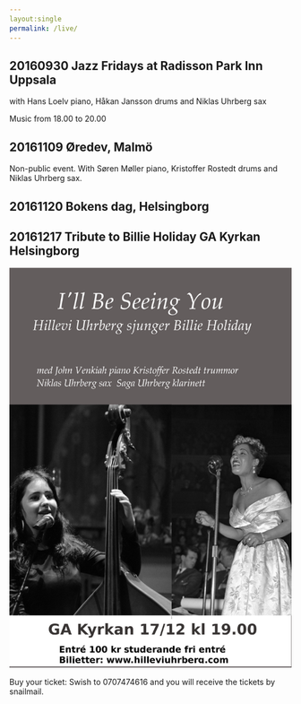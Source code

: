 ```yaml
---
layout:single
permalink: /live/
---
```


## 20160930 Jazz Fridays at Radisson Park Inn Uppsala 

with Hans Loelv piano, Håkan Jansson drums and Niklas Uhrberg sax

Music from 18.00 to 20.00


## 20161109 Øredev, Malmö
Non-public event. With Søren Møller piano, Kristoffer Rostedt drums and Niklas Uhrberg sax.

## 20161120 Bokens dag, Helsingborg

## 20161217 Tribute to Billie Holiday GA Kyrkan Helsingborg


![Holiday poster](/images/holiday-poster-medium.jpg "I'll Be Seeing You")

Buy your ticket: Swish to 0707474616 and you will receive the tickets by snailmail.  
